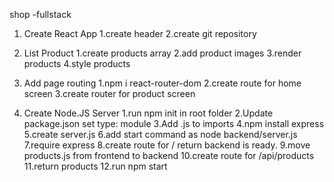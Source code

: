 shop -fullstack

1. Create React App
   1.create header 
   2.create git repository

2. List Product
   1.create products array
   2.add product images
   3.render products
   4.style products

3. Add page routing
   1.npm i react-router-dom
   2.create route for home screen
   3.create router for product screen

4. Create Node.JS Server
   1.run npm init in root folder
   2.Update package.json set type: module
   3.Add .js to imports
   4.npm install express
   5.create server.js
   6.add start command as node backend/server.js
   7.require express
   8.create route for / return backend is ready.
   9.move products.js from frontend to backend
   10.create route for /api/products
   11.return products
   12.run npm start